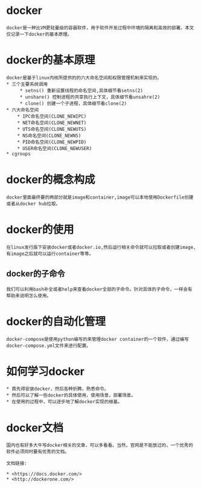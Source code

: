 docker
======
	docker是一种比VM更轻量级的容器软件，用于软件开发过程中环境的隔离和高效的部署。本文仅记录一下docker的基本原理。


docker的基本原理
================
	docker是基于linux内核所提供的的六大命名空间和权限管理机制来实现的。
	* 三个主要系统调用
		 * setns() 重新设置线程的命名空间,具体细节看setns(2)
		 * unshare() 控制进程的共享执行上下文，具体细节看unsahre(2)
		 * clone() 创建一个子进程，具体细节看clone(2)
	* 六大命名空间
		* IPC命名空间(CLONE_NEWIPC)
		* NET命名空间(CLONE_NEWNET)
		* UTS命名空间(CLONE_NEWUTS)
		* NS命名空间(CLONE_NEWNS)
		* PID命名空间(CLONE_NEWPID)
		* USER命名空间(CLONE_NEWUSER)
	* cgroups


docker的概念构成
================

	docker里面最终要的两部分就是image和container,image可以本地使用Dockerfile创建或者从docker hub拉取。


docker的使用
============

	在linux发行版下安装docker或者docker.io,然后运行相关命令就可以拉取或者创建image,有image之后就可以运行container等等。

docker的子命令
--------------

	我们可以利用bash补全或者help来查看docker全部的子命令。针对具体的子命令，一样会有帮助来说明怎么使用。

docker的自动化管理
==================

	docker-compose是使用python编写的来管理docker container的一个软件，通过编写docker-compose.yml文件来进行配置。


如何学习docker
==============

	* 首先得安装docker，然后各种折腾，熟悉命令。
	* 然后可以了解一些docker的具体使用，使用场景，部署场景。
	* 在使用的过程中，可以逐步地了解docker实现的根基。


docker文档
==========

	国内也有好多大牛写docker相关的文章，可以多看看。当然，官网是不能放过的，一个优秀的软件必须同时要有优秀的文档。

	文档链接:

	* <https://docs.docker.com/>
	* <http://dockerone.com/>

